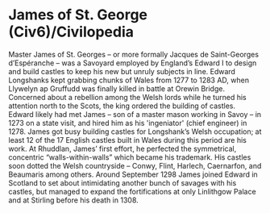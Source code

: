 # James of St. George (Civ6)/Civilopedia

Master James of St. Georges – or more formally Jacques de Saint-Georges d’Espéranche – was a Savoyard employed by England’s Edward I to design and build castles to keep his new but unruly subjects in line. Edward Longshanks kept grabbing chunks of Wales from 1277 to 1283 AD, when Llywelyn ap Gruffudd was finally killed in battle at Orewin Bridge. Concerned about a rebellion among the Welsh lords while he turned his attention north to the Scots, the king ordered the building of castles. Edward likely had met James – son of a master mason working in Savoy – in 1273 on a state visit, and hired him as his 'ingeniator' (chief engineer) in 1278.
James got busy building castles for Longshank’s Welsh occupation; at least 12 of the 17 English castles built in Wales during this period are his work. At Rhuddlan, James’ first effort, he perfected the symmetrical, concentric “walls-within-walls” which became his trademark. His castles soon dotted the Welsh countryside – Conwy, Flint, Harlech, Caernarfon, and Beaumaris among others. Around September 1298 James joined Edward in Scotland to set about intimidating another bunch of savages with his castles, but managed to expand the fortifications at only Linlithgow Palace and at Stirling before his death in 1308.